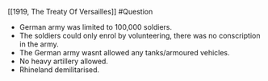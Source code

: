 [[1919, The Treaty Of Versailles]]
#Question 

- German army was limited to 100,000 soldiers.
- The soldiers could only enrol by volunteering, there was no conscription in the army.
- The German army wasnt allowed any tanks/armoured vehicles.
- No heavy artillery allowed.
- Rhineland demilitarised.